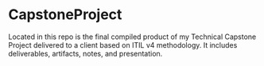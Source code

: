 # CapstoneProject
Located in this repo is the final compiled product of my Technical Capstone Project delivered to a client based on ITIL v4 methodology. 
It includes deliverables, artifacts, notes, and presentation.
